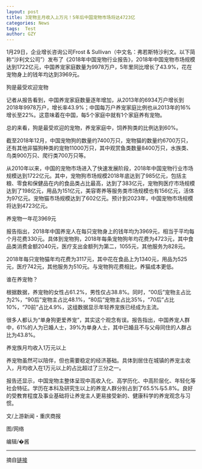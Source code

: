 ```yaml
---
layout: post
title: 3宠物主月收入上万元！5年后中国宠物市场将达4723亿
categories: News
tags:  Test
author: GZY
---
```


1月29日，企业增长咨询公司Frost & Sullivan（中文名：弗若斯特沙利文。以下简称“沙利文公司”）发布了《2018年中国宠物行业报告》，2018年中国宠物市场规模达到1722亿元，中国养宠家庭数量为9978万户，5年里同比增长了43.9%，花在宠物身上的钱年均达到3969元。

狗是最受欢迎宠物

记者从报告看到，中国养宠家庭数量逐年增加，从2013年的6934万户增长到2018年9978万户，增长率43.9%；中国每万户养宠家庭比例也从2013年的16%增长至22%。这意味着在中国，每5个家庭中就有1个家庭养有宠物。

总的来看，狗是最受欢迎的宠物，养宠家庭中，饲养狗类的比例达到60%。

截至2018年12月，中国宠物狗的数量约7400万只，宠物猫的数量约6700万只，还有其他非猫狗种类的宠物11000万只，其中观赏鱼类数量8400万只，水族类、鸟类900万只、爬行类700万只等。

从2010年以来，中国的宠物市场进入了快速发展阶段，2018年中国宠物行业市场规模达到1722亿元。其中，宠物狗市场规模2018年底达到了985亿元，包括主粮、零食和保健品在内的食品类占比最高，达到了383亿元，宠物狗医疗市场规模达到了198亿元，用品为151亿元，美容寄养等服务类市场规模也有156亿元，活体为97亿元。宠物猫市场规模达到了602亿元。预计到2023年，中国宠物市场规模将达到4723亿元。

养宠物一年花3969元

报告指出，2018年中国养宠人在每只宠物身上的钱年均为3969元，相当于平均每个月花费330元。具体到宠物狗，2018年每条宠物狗年均花费为4723元，其中食品类消费金额2040元，医疗支出金额列为第二，1055元，其他服务为828元。

2018年每只宠物猫年均花费为3117元，其中花在食品上为1340元，用品为525元，医疗742元，其他服务为510元。与宠物狗花费相比，养猫成本更低。

谁在养宠物？

根据数据，养宠物的女性占61.2%，男性仅占38.8%。同时，“00后”宠物主占比为2%，“90后”宠物主占比48.1%，“80后”宠物主占比35%，“70后”占比10%，“70前”占比4.9%，这组数据显示年轻养宠族已经成为主流。

很多人都认为“单身狗更爱养宠”，其实这个观念有误。报告指出，中国养宠人群中，61%的人为已婚人士，39%为单身人士，其中已婚且不与父母同住的人群占比为43.8%。

养宠族月均收入1万元以上

养宠物虽然可以陪伴，但也需要稳定的经济基础。具体到居住在城镇的养宠主收入，月均收入在1万元以上的占比超过了三分之一。

报告还显示，中国宠物主整体呈现中高收入化、高学历化、中高阶层化、年轻化等社会特征。学历在本科及研究生以上的养宠人群分别占到了65.5%与5.8%。良好的受教育程度及事业基础将让养宠主人更易接受新的、健康科学的养宠观念与习惯。

文/上游新闻・重庆商报

图/网络

编辑/�酱

*****

摘自[链接](http://new.qq.com/omn/20190131/20190131A0EFUC.html)